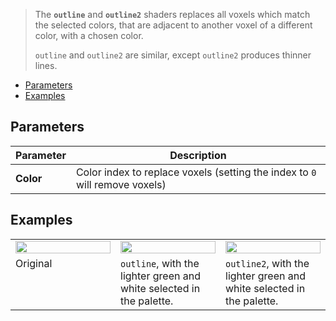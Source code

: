 > The **`outline`** and **`outline2`** shaders replaces all voxels which match the selected colors, that are adjacent to another voxel of a different color, with a chosen color.
>
> `outline` and `outline2` are similar, except `outline2`  produces thinner lines.

<!-- TOC -->
- [Parameters](#parameters)
- [Examples](#examples)

## Parameters

Parameter | Description
--------- | -----------
**Color** | Color index to replace voxels (setting the index to `0` will remove voxels)

## Examples

<!-- SAMPLE outline examples 3 -->
<table>
	<tr>
		<td width="33.33%"><img width="100%" src="https://s3.amazonaws.com/misc.lachlanmcdonald.com/magicavoxel-shaders/0.11.0/outline_base.png" alt=""></td>
		<td width="33.33%"><img width="100%" src="https://s3.amazonaws.com/misc.lachlanmcdonald.com/magicavoxel-shaders/0.11.0/outline.png" alt=""></td>
		<td width="33.33%"><img width="100%" src="https://s3.amazonaws.com/misc.lachlanmcdonald.com/magicavoxel-shaders/0.11.0/outline2.png" alt=""></td>
	</tr>
	<tr>
		<td valign="top">Original</td>
		<td valign="top"><code>outline</code>, with the lighter green and white selected in the palette.</td>
		<td valign="top"><code>outline2</code>, with the lighter green and white selected in the palette.</td>
	</tr>
</table>
<!-- END -->
